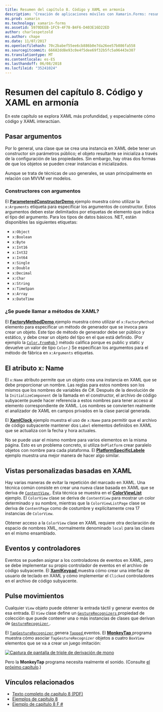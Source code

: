 ```yaml
---
title: Resumen del capítulo 8. Código y XAML en armonía
description: 'Creación de aplicaciones móviles con Xamarin.Forms: resumen de capítulo 8. Código y XAML en armonía'
ms.prod: xamarin
ms.technology: xamarin-forms
ms.assetid: 5970DEEB-1FC9-4F78-B4F6-D403E16D22ED
author: charlespetzold
ms.author: chape
ms.date: 11/07/2017
ms.openlocfilehash: 70c2babef55ee6cb886b0e7da26ee57b086fa558
ms.sourcegitcommit: 66682dd8e93c0e4f5dee69f32b5fc5a96443e307
ms.translationtype: MT
ms.contentlocale: es-ES
ms.lasthandoff: 06/08/2018
ms.locfileid: "35241024"
---
```

# <a name="summary-of-chapter-8-code-and-xaml-in-harmony"></a>Resumen del capítulo 8. Código y XAML en armonía

En este capítulo se explora XAML más profundidad, y especialmente cómo código y XAML interactúan.

## <a name="passing-arguments"></a>Pasar argumentos

Por lo general, una clase que se crea una instancia en XAML debe tener un constructor sin parámetros público; el objeto resultante se inicializa a través de la configuración de las propiedades. Sin embargo, hay otras dos formas de que los objetos se pueden crear instancias e inicializados.

Aunque se trata de técnicas de uso generales, se usan principalmente en relación con MVVM ver modelos.

### <a name="constructors-with-arguments"></a>Constructores con argumentos

El [ **ParameteredConstructorDemo** ](https://github.com/xamarin/xamarin-forms-book-samples/tree/master/Chapter08/ParameteredConstructorDemo) ejemplo muestra cómo utilizar la `x:Arguments` etiqueta para especificar los argumentos de constructor. Estos argumentos deben estar delimitados por etiquetas de elemento que indica el tipo del argumento. Para los tipos de datos básicos. NET, están disponibles las siguientes etiquetas:

- `x:Object`
- `x:Boolean`
- `x:Byte`
- `x:Int16`
- `x:Int32`
- `x:Int64`
- `x:Single`
- `x:Double`
- `x:Decimal`
- `x:Char`
- `x:String`
- `x:TimeSpan`
- `x:Array`
- `x:DateTime`

### <a name="can-i-call-methods-from-xaml"></a>¿Se puede llamar a métodos de XAML?

El [ **FactoryMethodDemo** ](https://github.com/xamarin/xamarin-forms-book-samples/tree/master/Chapter08/FactoryMethodDemo) ejemplo muestra cómo utilizar el `x:FactoryMethod` elemento para especificar un método de generador que se invoca para crear un objeto. Este tipo de método de generador debe ser público y estático, y debe crear un objeto del tipo en el que está definido. (Por ejemplo la [ `Color.FromRgb` ](https://developer.xamarin.com/api/member/Xamarin.Forms.Color.FromRgb/p/System.Double/System.Double/System.Double/)) método califica porque es public y static y devuelve un valor de tipo `Color`.) Se especifican los argumentos para el método de fábrica en `x:Arguments` etiquetas.

## <a name="the-xname-attribute"></a>El atributo x: Name

El `x:Name` atributo permite que un objeto crea una instancia en XAML que se debe proporcionar un nombre. Las reglas para estos nombres son los mismos que los nombres de variables de C#. Después de la devolución de la `InitializeComponent` de la llamada en el constructor, el archivo de código subyacente puede hacer referencia a estos nombres para tener acceso al elemento correspondiente de XAML. Los nombres se convierten realmente el analizador de XAML en campos privados en la clase parcial generada.

El [ **XamlClock** ](https://github.com/xamarin/xamarin-forms-book-samples/tree/master/Chapter08/XamlClock) ejemplo muestra el uso de `x:Name` para permitir que el archivo de código subyacente mantener dos `Label` elementos definidos en XAML que se actualiza con la fecha y hora actuales.

No se puede usar el mismo nombre para varios elementos en la misma página. Esto es un problema concreto, si utiliza `OnPlatform` crear paralelo objetos con nombre para cada plataforma. El [ **PlatformSpecificLabele** ](https://github.com/xamarin/xamarin-forms-book-samples/tree/master/Chapter08/PlatformSpecificLabels) ejemplo muestra una mejor manera de hacer algo similar.

## <a name="custom-xaml-based-views"></a>Vistas personalizadas basadas en XAML

Hay varias maneras de evitar la repetición del marcado en XAML. Una técnica común consiste en crear una nueva clase basada en XAML que se deriva de [ `ContentView` ](https://developer.xamarin.com/api/type/Xamarin.Forms.ContentView/). Esta técnica se muestra en el [ **ColorViewList** ](https://github.com/xamarin/xamarin-forms-book-samples/tree/master/Chapter08/ColorViewList) ejemplo. El `ColorView` clase se deriva de `ContentView` para mostrar un color determinado y su nombre, mientras que la `ColorViewListPage` clase se deriva de `ContentPage` como de costumbre y explícitamente crea 17 instancias de `ColorView`.

Obtener acceso a la `ColorView` clase en XAML requiere otra declaración de espacio de nombres XML, normalmente denominado `local` para las clases en el mismo ensamblado.

## <a name="events-and-handlers"></a>Eventos y controladores

Eventos se pueden asignar a los controladores de eventos en XAML, pero se debe implementar su propio controlador de eventos en el archivo de código subyacente. El [ **XamlKeypad** ](https://github.com/xamarin/xamarin-forms-book-samples/tree/master/Chapter08/XamlKeypad) muestra cómo crear una interfaz de usuario de teclado en XAML y cómo implementar el `Clicked` controladores en el archivo de código subyacente.

## <a name="tap-gestures"></a>Pulse movimientos

Cualquier `View` objeto puede obtener la entrada táctil y generar eventos de esa entrada. El `View` clase define un [ `GestureRecognizers` ](https://developer.xamarin.com/api/property/Xamarin.Forms.View.GestureRecognizers/) propiedad de colección que puede contener una o más instancias de clases que derivan de [ `GestureRecognizer` ](https://developer.xamarin.com/api/type/Xamarin.Forms.GestureRecognizer/).

El [ `TapGestureRecognizer` ](https://developer.xamarin.com/api/type/Xamarin.Forms.TapGestureRecognizer/) genera [ `Tapped` ](https://developer.xamarin.com/api/event/Xamarin.Forms.TapGestureRecognizer.Tapped/) eventos. El [ **MonkeyTap** ](https://github.com/xamarin/xamarin-forms-book-samples/tree/master/Chapter08/MonkeyTap) programa muestra cómo asociar `TapGestureRecognizer` objetos a cuatro `BoxView` elementos que se va a crear un juego imitación:

[![Captura de pantalla de triple de derivación de mono](images/ch08fg07-small.png "imitación juego")](images/ch08fg07-large.png#lightbox "imitación juego")

Pero la **MonkeyTap** programa necesita realmente el sonido. (Consulte [el próximo capítulo](chapter09.md).)



## <a name="related-links"></a>Vínculos relacionados

- [Texto completo de capítulo 8 (PDF)](https://download.xamarin.com/developer/xamarin-forms-book/XamarinFormsBook-Ch08-Apr2016.pdf)
- [Ejemplos de capítulo 8](https://github.com/xamarin/xamarin-forms-book-samples/tree/master/Chapter08)
- [Ejemplo de capítulo 8 F #](https://github.com/xamarin/xamarin-forms-book-samples/tree/master/Chapter08/FS/XamlKeypad)
